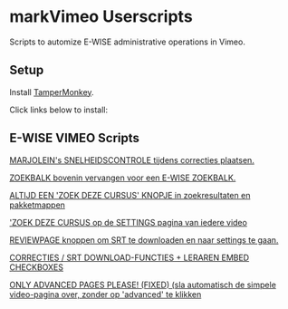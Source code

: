markVimeo Userscripts
=================

Scripts to automize E-WISE administrative operations in Vimeo.


## Setup

Install [TamperMonkey](https://www.tampermonkey.net "Tampermonkey").

Click links below to install:

  

## E-WISE VIMEO Scripts

[MARJOLEIN's SNELHEIDSCONTROLE tijdens correcties plaatsen.](https://github.com/ewisenl/Vimeo-Userscript/raw/master/snelheidscontrole.user.js)  

[ZOEKBALK bovenin vervangen voor een E-WISE ZOEKBALK.](https://github.com/ewisenl/Vimeo-Userscript/raw/master/swapSearchBar.user.js)  

[ALTIJD EEN 'ZOEK DEZE CURSUS' KNOPJE in zoekresultaten en pakketmappen](https://github.com/ewisenl/Vimeo-Userscript/raw/master/allvideosCursusButton.user.js)  

['ZOEK DEZE CURSUS op de SETTINGS pagina van iedere video](https://github.com/ewisenl/Vimeo-Userscript/raw/master/findThisCourseButton.user.js)  

[REVIEWPAGE knoppen om SRT te downloaden en naar settings te gaan.](https://github.com/ewisenl/Vimeo-Userscript/raw/master/reviewpageButton.user.js)  

[CORRECTIES / SRT DOWNLOAD-FUNCTIES + LERAREN EMBED CHECKBOXES](https://github.com/ewisenl/Vimeo-Userscript/raw/master/userscript.user.js)

[ONLY ADVANCED PAGES PLEASE! (FIXED) (sla automatisch de simpele video-pagina over, zonder op 'advanced' te klikken](https://github.com/ewisenl/Vimeo-Userscript/raw/master/onlyadvanced.user.js)

